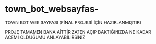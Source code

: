 # town_bot_websayfas-
TOWN BOT WEB SAYFASI (FİNAL PROJESİ İÇİN HAZIRLANMIŞTIR)

PROJE TAMAMEN BANA AİTTİR ZATEN AÇIP BAKTIĞINIZDA NE KADAR ACEMİ OLDUĞUMU ANLAYABİLİRSİNİZ

